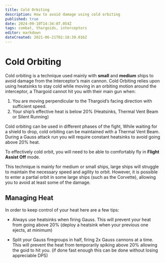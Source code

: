 ```yaml
---
title: Cold Orbiting
description: How to avoid damage using cold orbiting
published: true
date: 2024-09-10T14:34:07.054Z
tags: combat, thargoids, interceptors
editor: markdown
dateCreated: 2021-06-21T02:18:39.016Z
---
```


# Cold Orbiting

Cold orbiting is a technique used mainly with **small** and **medium** ships to avoid damage from the Interceptor’s main cannon. Cold Orbiting relies upon using heatsinks to stay cold while moving in an orbiting motion around the interceptor, a Thargoid cannot hit you with their main gun when:

1.  You are moving perpendicular to the Thargoid’s facing direction with sufficient speed.
2.  Your ship’s effective heat is below 20% (Heatsinks, Thermal Vent Beam or Silent Running)

Cold orbiting can be used in different phases of the fight, While waiting for a shield to drop, cold orbiting can be maintained with a Thermal Vent Beam. During a Gauss attack run you will require constant heatsinks to avoid going above 20% heat.

To effectively cold orbit, you will need to be able to comfortably fly in **Flight Assist Off** mode.

This technique is mainly for medium or small ships, large ships will struggle to maintain the necessary speed and agility to orbit. However, it is possible to enter a partial orbit in some large ships (such as the Corvette), allowing you to avoid at least some of the damage.

## Managing Heat

In order to keep control of your heat here are a few tips:

-   Always use heatsinks when firing Gauss. This will prevent your heat from going above 20% (deploy a heatsink when your previous one ejects, at minimum)
    
-   Split your Gauss firegroups in half, firing 2x Gauss cannons at a time. This will prevent the heat from temporarily spiking above 20% allowing the goid to hit you. (if done fast enough this can be done without losing appreciable DPS)